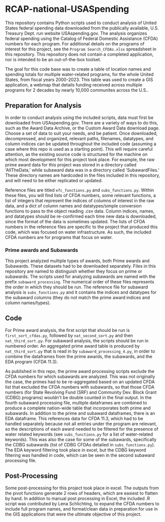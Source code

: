# RCAP-national-USASpending
This repository contains Python scripts used to conduct analysis of United States federal spending data downloaded from the publically available, U.S. Treasury Dept. run website USAspending.gov.
The analysis organizes federal spending using the Catalog of Federal Domestic Assistance (CFDA) numbers for each program. For additional details on the programs of interest for this project, see the ```Program Search_CFDAs.xlsx``` spreadsheet in this repository. This repository does not contain a completed application, nor is intended to be an out-of-the-box toolset. 

The goal for this code base was to create a table of location names and spending totals for multiple water-related programs, for the whole United States, from fiscal years 2000-2023. This table was used to create a GIS application, a webmap that details funding received across multiple programs for 2 decades by nearly 10,000 communites across the U.S.. 

## Preparation for Analysis
In order to conduct analysis using the included scripts, data must first be downloaded from USAspending.gov. There are a variety of ways to do this, such as the Award Data Archive, or the Custom Award Data download page. Choose a set of data to suit your needs, and be patient. Once downloaded, decompressed, and organized, relevant paths, filenames, datatypes, and column indices can be updated throughout the included code (assuming a case where this repo is used as a starting point). This will require careful attention, as the existing source code is structured for the machine on which most development for this project took place. For example, the raw prime award data for this project was stored in a directory called 'AllTheData,' while subaward data was in a directory called 'SubawardFiles.' These directory names are hardcoded in the files included in this repository, and will need to be either replicated or updated.

Reference files are titled ```efc_functions.py``` and ```subs_functions.py```. Within these files, you will find lists of CFDA numbers, some relevant functions, a list of integers that represent the indices of columns of interest in the raw data, and a dict of column names and datatypes/simple conversion functions to pass to the object reading .csv data. Column indices, names, and datatypes should be re-confirmed each time new data is downloaded, since the format of the data is sometimes updated. The lists of CFDA numbers in the reference files are specific to the project that produced this code, which was focused on water infrastructure. As such, the included CFDA numbers are for programs that focus on water. 

### Prime awards and Subawards
This project analyzed multiple types of awards, both Prime awards and Subawards. These datasets had to be downloaded separately. Files in this repository are named to distinguish whether they focus on prime or subawards. The scripts used for analyzing subawards are named with the prefix ```subaward_processing```. The numerical order of these files represents the order in which they should be run. The reference file for subaward analysis is ```subs_functions.py``` and it contains the indices and datatypes for the subaward columns (they do not match the prime award indices and column names/types).

## Code
For Prime award analysis, the first script that should be run is ```first_sort_cfdas.py```, followed by ```nat_second_sort.py``` and then ```nat_third_sort.py```. For subaward analysis, the scripts should be run in numbered order. An aggregated prime award table is produced by ```nat_third_sort.py``` that is read in by ```subaward_processing_4.py```, in order to combine the dataframes from the prime awards, the subawards, and the EDA program (CFDA 11.3).

As published in this repo, the prime award processing scripts exclude the CFDA numbers for which subawards are analyzed. This was not originally the case, the primes had to be re-aggregated based on an updated CFDA list that excluded the CFDA numbers with subawards, so that those CFDA numbers (for State Revolving Fund (SRF) and Community Dev. Block Grant (CDBG) programs) wouldn't be double counted in the final output.
In the fourth subaward processing file, multiple dataframes are combined to produce a complete nation-wide table that incorporates both prime and subawards. In addition to the prime and subaward dataframes, there is an EDA dataframe. This references data for CFDA 11.3, which had to be handled separately because not all entries under the program are relevant, so the descriptions of each award needed to be filtered for the presence of water related keywords (see ```subs_functions.py``` for a list of water-related keywords). This was also the case for some of the subawards, specifically the CDBG subawards (list of CDBG CFDAs detailed in ```subs_functions.py```). The EDA keyword filtering took place in excel, but the CDBG keyword filtering was handled in code, which can be seen in the second subaward processing file.

## Post-Processing
Some post-processing for this project took place in excel. The outputs from the pivot functions generate 2 rows of headers, which are easiest to flatten by hand. In addition to manual post processing in Excel, the included .R script was contributed by Lena Schlichting, to expand the CFDA numbers to include full program names, and format/clean data in preparation for use in the GIS applications that were the ultimate objective of this project.

